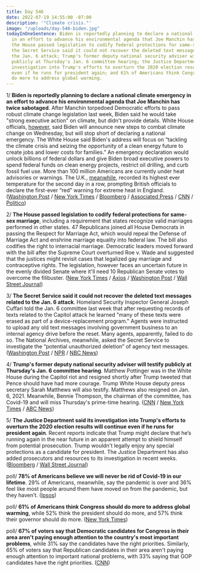 ```yaml
---
title: Day 546
date: 2022-07-19 14:55:00 -07:00
description: '"Climate crisis."'
image: "/uploads/day-546-biden.jpg"
todayInOneSentence: Biden is reportedly planning to declare a national climate emergency
  in an effort to advance his environmental agenda that Joe Manchin has twice sabotaged;
  the House passed legislation to codify federal protections for same-sex marriage;
  the Secret Service said it could not recover the deleted text messages related to
  the Jan. 6 attack; Trump's former deputy national security adviser will testify
  publicly at Thursday's Jan. 6 committee hearing; the Justice Department said its
  investigation into Trump's efforts to overturn the 2020 election results will continue
  even if he runs for president again; and 61% of Americans think Congress should
  do more to address global warming.
---
```


1/ **Biden is reportedly planning to declare a national climate emergency in an effort to advance his environmental agenda that Joe Manchin has twice sabotaged**. After Manchin torpedoed Democratic efforts to pass robust climate change legislation last week, Biden said he would take "strong executive action" on climate, but didn't provide details. White House officials, [however](https://www.politico.com/news/2022/07/19/biden-trip-climate-emergency-00046524), said Biden will announce new steps to combat climate change on Wednesday, but will stop short of declaring a national emergency. The White House said Biden's address will focus on “tackling the climate crisis and seizing the opportunity of a clean energy future to create jobs and lower costs for families.” An emergency declaration would unlock billions of federal dollars and give Biden broad executive powers to spend federal funds on clean energy projects, restrict oil drilling, and curb fossil fuel use. More than 100 million Americans are currently under heat advisories or warnings. The U.K., [meanwhile](https://www.nytimes.com/live/2022/07/19/world/uk-europe-heat-fires-weather), recorded its highest ever temperature for the second day in a row, prompting British officials to declare the first-ever “red” warning for extreme heat in England. ([Washington Post](https://www.washingtonpost.com/climate-environment/2022/07/18/biden-climate-emergency-manchin/) / [New York Times](https://www.nytimes.com/2022/07/19/climate/biden-climate-emergency.html) / [Bloomberg](https://www.bloomberg.com/news/articles/2022-07-19/white-house-mulls-emergency-declaration-to-fight-climate-change?srnd=politics-vp#xj4y7vzkg&sref=MIBMEEoj) / [Associated Press](https://apnews.com/article/climate-biden-joe-manchin-and-environment-bed0159741405159639f800aec3b079b) / [CNN](https://www.cnn.com/2022/07/19/politics/white-house-climate/) / [Politico](https://www.politico.com/news/2022/07/19/white-house-manchin-biden-00046476))

2/ **The House passed legislation to codify federal protections for same-sex marriage**, including a requirement that states recognize valid marriages performed in other states. 47 Republicans joined all House Democrats in passing the Respect for Marriage Act, which would repeal the Defense of Marriage Act and enshrine marriage equality into federal law. The bill also codifies the right to interracial marriage. Democratic leaders moved forward with the bill after the Supreme Court overturned Roe v. Wade and suggested that the justices might revisit cases that legalized gay marriage and contraceptive rights. The legislation, however faces an uncertain future in the evenly divided Senate where it'll need 10 Republican Senate votes to overcome the filibuster. ([New York Times](https://www.nytimes.com/2022/07/19/us/politics/house-gay-marriage-bill.html?referringSource=articleShare) / [Axios](https://www.axios.com/2022/07/19/house-repeal-defense-of-marriage-act) / [Washington Post](https://www.washingtonpost.com/politics/2022/07/19/house-gay-marriage-protections/) / [Wall Street Journal](https://www.wsj.com/articles/house-to-vote-on-protections-for-same-sex-and-interracial-marriage-11658239485?mod=breakingnews))

3/ **The Secret Service said it could not recover the deleted text messages related to the Jan. 6 attack**. Homeland Security Inspector General Joseph Cuffari told the Jan. 6 committee last week that after requesting records of texts related to the Capitol attack he learned "many of these texts were erased as part of a device-replacement program." Agents were instructed to upload any old text messages involving government business to an internal agency drive before the reset. Many agents, apparently, failed to do so. The National Archives, meanwhile, asked the Secret Service to investigate the “potential unauthorized deletion” of agency text messages. ([Washington Post](https://www.washingtonpost.com/nation/2022/07/19/secret-service-texts/) / [NPR](https://www.npr.org/2022/07/19/1112288183/secret-service-deleted-texts-national-archives-letter) / [NBC News](https://www.nbcnews.com/politics/congress/national-archives-asks-secret-service-probe-possible-deletion-jan-6-te-rcna38941))

4/ **Trump's former deputy national security adviser will testify publicly at Thursday's Jan. 6 committee hearing**. Matthew Pottinger was in the White House during the Capitol riot and resigned shortly after Trump tweeted that Pence should have had more courage. Trump White House deputy press secretary Sarah Matthews will also testify. Matthews also resigned on Jan. 6, 2021. Meanwhile, Bennie Thompson, the chairman of the committee, has Covid-19 and will miss Thursday's prime-time hearing. ([CNN](https://www.cnn.com/2022/07/18/politics/matthew-pottinger-testify-january-6/index.html) / [New York Times](https://www.nytimes.com/2022/07/18/us/politics/matthew-pottinger-jan-6-hearing.html) / [ABC News](https://abcnews.go.com/Politics/jan-committee-chair-bennie-thompson-tests-positive-covid/story?id=87066115))

5/ **The Justice Department said its investigation into Trump's efforts to overturn the 2020 election results will continue even if he runs for president again**. Recent reports indicate that Trump might declare that he’s running again in the near future in an apparent attempt to shield himself from potential prosecution. Trump wouldn't legally enjoy any special protections as a candidate for president. The Justice Department has also added prosecutors and resources to its investigation in recent weeks. ([Bloomberg](https://www.bloomberg.com/news/articles/2022-07-19/trump-declaring-for-president-won-t-stop-doj-jan-6-probe?srnd=premium&sref=MIBMEEoj) / [Wall Street Journal](https://www.wsj.com/articles/justice-department-steps-up-jan-6-probe-of-those-in-trumps-orbit-11657974467?mod=djemalertNEWS))

poll/ **78% of Americans believe we will never be rid of Covid-19 in our lifetime**. 29% of Americans, meanwhile, say the pandemic is over and 36% feel like most people around them have moved on from the pandemic, but they haven’t. ([Ipsos](https://www.ipsos.com/en-us/news-polls/axios-ipsos-coronavirus-index))

poll/ **61% of Americans think Congress should do more to address global warming**, while 52% think the president should do more, and 57% think their governor should do more. ([New York Times](https://www.nytimes.com/interactive/2022/07/19/climate/climate-us-government-poll.html))

poll/ **67% of voters say that Democratic candidates for Congress in their area aren't paying enough attention to the country's most important problems**, while 31% say the candidates have the right priorities. Similarly, 65% of voters say that Republican candidates in their area aren't paying enough attention to important national problems, with 33% saying that GOP candidates have the right priorities. ([CNN](https://www.cnn.com/2022/07/19/politics/cnn-poll-midterms/index.html))